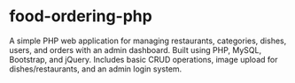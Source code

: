 # food-ordering-php
A simple PHP web application for managing restaurants, categories, dishes, users, and orders with an admin dashboard. Built using PHP, MySQL, Bootstrap, and jQuery. Includes basic CRUD operations, image upload for dishes/restaurants, and an admin login system.
